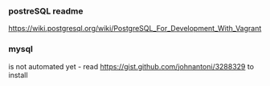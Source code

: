 ### postreSQL readme
https://wiki.postgresql.org/wiki/PostgreSQL_For_Development_With_Vagrant

### mysql
is not automated yet - read https://gist.github.com/johnantoni/3288329 to install
